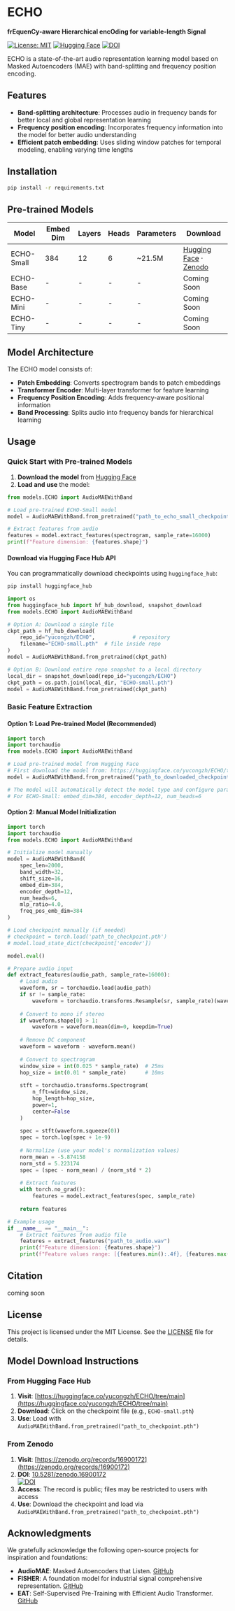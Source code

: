 # ECHO

**frEquenCy-aware Hierarchical encOding for variable-length Signal**

[![License: MIT](https://img.shields.io/badge/License-MIT-green.svg)](LICENSE)
[![Hugging Face](https://img.shields.io/badge/HuggingFace-ECHO-orange)](https://huggingface.co/yucongzh/ECHO/tree/main)
[![DOI](https://zenodo.org/badge/DOI/10.5281/zenodo.16900172.svg)](https://doi.org/10.5281/zenodo.16900172)

ECHO is a state-of-the-art audio representation learning model based on Masked Autoencoders (MAE) with band-splitting and frequency position encoding.

## Features

- **Band-splitting architecture**: Processes audio in frequency bands for better local and global representation learning
- **Frequency position encoding**: Incorporates frequency information into the model for better audio understanding
- **Efficient patch embedding**: Uses sliding window patches for temporal modeling, enabling varying time lengths

## Installation

```bash
pip install -r requirements.txt
```

## Pre-trained Models

| Model | Embed Dim | Layers | Heads | Parameters | Download |
|-------|-----------|--------|-------|------------|----------|
| ECHO-Small | 384 | 12 | 6 | ~21.5M | [Hugging Face](https://huggingface.co/yucongzh/ECHO/tree/main) · [Zenodo](https://zenodo.org/records/16900172) |
| ECHO-Base | - | - | - | - | Coming Soon |
| ECHO-Mini | - | - | - | - | Coming Soon |
| ECHO-Tiny | - | - | - | - | Coming Soon |

## Model Architecture

The ECHO model consists of:
- **Patch Embedding**: Converts spectrogram bands to patch embeddings
- **Transformer Encoder**: Multi-layer transformer for feature learning
- **Frequency Position Encoding**: Adds frequency-aware positional information
- **Band Processing**: Splits audio into frequency bands for hierarchical learning

## Usage

### Quick Start with Pre-trained Models

1. **Download the model** from [Hugging Face](https://huggingface.co/yucongzh/ECHO/tree/main)
2. **Load and use** the model:

```python
from models.ECHO import AudioMAEWithBand

# Load pre-trained ECHO-Small model
model = AudioMAEWithBand.from_pretrained("path_to_echo_small_checkpoint.pth")

# Extract features from audio
features = model.extract_features(spectrogram, sample_rate=16000)
print(f"Feature dimension: {features.shape}")
```

#### Download via Hugging Face Hub API

You can programmatically download checkpoints using `huggingface_hub`:

```bash
pip install huggingface_hub
```

```python
import os
from huggingface_hub import hf_hub_download, snapshot_download
from models.ECHO import AudioMAEWithBand

# Option A: Download a single file
ckpt_path = hf_hub_download(
    repo_id="yucongzh/ECHO",            # repository
    filename="ECHO-small.pth"  # file inside repo
)
model = AudioMAEWithBand.from_pretrained(ckpt_path)

# Option B: Download entire repo snapshot to a local directory
local_dir = snapshot_download(repo_id="yucongzh/ECHO")
ckpt_path = os.path.join(local_dir, "ECHO-small.pth")
model = AudioMAEWithBand.from_pretrained(ckpt_path)
```

### Basic Feature Extraction

#### Option 1: Load Pre-trained Model (Recommended)

```python
import torch
import torchaudio
from models.ECHO import AudioMAEWithBand

# Load pre-trained model from Hugging Face
# First download the model from: https://huggingface.co/yucongzh/ECHO/tree/main
model = AudioMAEWithBand.from_pretrained("path_to_downloaded_checkpoint.pth")

# The model will automatically detect the model type and configure parameters
# For ECHO-Small: embed_dim=384, encoder_depth=12, num_heads=6
```

#### Option 2: Manual Model Initialization

```python
import torch
import torchaudio
from models.ECHO import AudioMAEWithBand

# Initialize model manually
model = AudioMAEWithBand(
    spec_len=2000,
    band_width=32,
    shift_size=16,
    embed_dim=384,
    encoder_depth=12,
    num_heads=6,
    mlp_ratio=4.0,
    freq_pos_emb_dim=384
)

# Load checkpoint manually (if needed)
# checkpoint = torch.load('path_to_checkpoint.pth')
# model.load_state_dict(checkpoint['encoder'])

model.eval()

# Prepare audio input
def extract_features(audio_path, sample_rate=16000):
    # Load audio
    waveform, sr = torchaudio.load(audio_path)
    if sr != sample_rate:
        waveform = torchaudio.transforms.Resample(sr, sample_rate)(waveform)
    
    # Convert to mono if stereo
    if waveform.shape[0] > 1:
        waveform = waveform.mean(dim=0, keepdim=True)
    
    # Remove DC component
    waveform = waveform - waveform.mean()
    
    # Convert to spectrogram
    window_size = int(0.025 * sample_rate)  # 25ms
    hop_size = int(0.01 * sample_rate)      # 10ms
    
    stft = torchaudio.transforms.Spectrogram(
        n_fft=window_size,
        hop_length=hop_size,
        power=1,
        center=False
    )
    
    spec = stft(waveform.squeeze(0))
    spec = torch.log(spec + 1e-9)
    
    # Normalize (use your model's normalization values)
    norm_mean = -5.874158
    norm_std = 5.223174
    spec = (spec - norm_mean) / (norm_std * 2)
    
    # Extract features
    with torch.no_grad():
        features = model.extract_features(spec, sample_rate)
    
    return features

# Example usage
if __name__ == "__main__":
    # Extract features from audio file
    features = extract_features("path_to_audio.wav")
    print(f"Feature dimension: {features.shape}")
    print(f"Feature values range: [{features.min():.4f}, {features.max():.4f}]")
```

## Citation
coming soon
<!-- ```bibtex
@article{echo2024,
  title={ECHO: Enhanced Contextual Hierarchical Output for Audio Representation Learning},
  author={Your Name},
  journal={arXiv preprint},
  year={2024}
}
``` -->

## License

This project is licensed under the MIT License. See the [LICENSE](LICENSE) file for details.


## Model Download Instructions

### From Hugging Face Hub

1. **Visit**: [https://huggingface.co/yucongzh/ECHO/tree/main](https://huggingface.co/yucongzh/ECHO/tree/main)
2. **Download**: Click on the checkpoint file (e.g., `ECHO-small.pth`)
3. **Use**: Load with `AudioMAEWithBand.from_pretrained("path_to_checkpoint.pth")`

### From Zenodo

1. **Visit**: [https://zenodo.org/records/16900172](https://zenodo.org/records/16900172)
2. **DOI**: [10.5281/zenodo.16900172](https://doi.org/10.5281/zenodo.16900172)  
   [![DOI](https://zenodo.org/badge/DOI/10.5281/zenodo.16900172.svg)](https://doi.org/10.5281/zenodo.16900172)
3. **Access**: The record is public; files may be restricted to users with access
4. **Use**: Download the checkpoint and load via `AudioMAEWithBand.from_pretrained("path_to_checkpoint.pth")`


## Acknowledgments

We gratefully acknowledge the following open-source projects for inspiration and foundations:

- **AudioMAE**: Masked Autoencoders that Listen. [GitHub](https://github.com/facebookresearch/AudioMAE/tree/bd60e29651285f80d32a6405082835ad26e6f19f)
- **FISHER**: A foundation model for industrial signal comprehensive representation. [GitHub](https://github.com/jianganbai/FISHER)
- **EAT**: Self-Supervised Pre-Training with Efficient Audio Transformer. [GitHub](https://github.com/cwx-worst-one/EAT)

